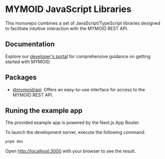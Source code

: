 # MYMOID JavaScript Libraries

This monorepo combines a set of JavaScript/TypeScript libraries designed to facilitate intuitive interaction with the MYMOID REST API.

## Documentation

Explore our [developer's portal](https://developers.mymoid.com) for comprehensive guidance on getting started with MYMOID.

## Packages

- [@mymoid/api](): Offers an easy-to-use interface for access to the MYMOID REST API.

## Runing the example app

The provided example app is powered by the Next.js App Router.

To launch the development server, execute the following command:

```bash
pnpm dev
```

Open [http://localhost:3000](http://localhost:3000) with your browser to see the result.
